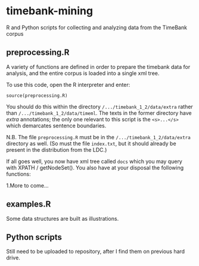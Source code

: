 # timebank-mining
R and Python scripts for collecting and analyzing data from the TimeBank corpus

## preprocessing.R
A variety of functions are defined in order to prepare the timebank data for analysis, and the entire corpus is loaded into a single xml tree.

To use this code, open the R interpreter and enter:

`source(preprocessing.R)`

You should do this within the directory `/.../timebank_1_2/data/extra` rather than `/.../timebank_1_2/data/timeml`.  The texts in the former directory have *extra* annotations; the only one relevant to this script is the `<s>...</s>` which demarcates sentence boundaries.  

N.B. The file `preprocessing.R` must be in the `/.../timebank_1_2/data/extra` directory as well.  (So must the file `index.txt`, but it should already be present in the distribution from the LDC.)

If all goes well, you now have xml tree called `docs` which you may query with XPATH / getNodeSet().  You also have at your disposal the following functions:

1.More to come...

## examples.R
Some data structures are built as illustrations.

## Python scripts

Still need to be uploaded to repository, after I find them on previous hard drive.

